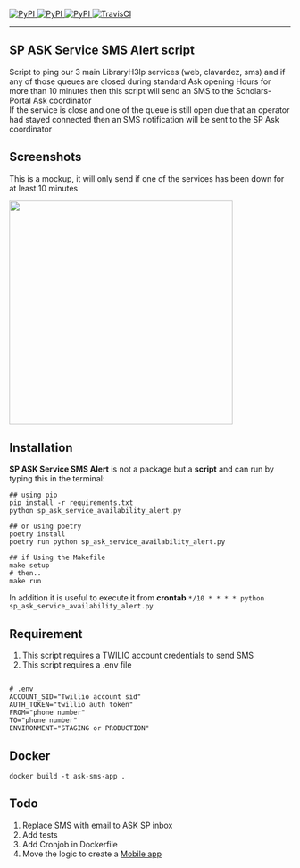[
![PyPI](https://img.shields.io/pypi/v/ask_schools.svg)
![PyPI](https://img.shields.io/pypi/pyversions/ask_schools.svg)
![PyPI](https://img.shields.io/github/license/guinslym/ask_schools.svg)
](https://pypi.org/project/ask_schools/)
[![TravisCI](https://travis-ci.org/guinslym/ask_schools.svg?branch=master)](https://travis-ci.org/guinslym/ask_schools)

<hr/>

## SP ASK Service SMS Alert script

<p>
Script to ping our 3  main LibraryH3lp services (web, clavardez, sms) and if any of those queues are closed during standard Ask opening Hours for more than 10 minutes then this script will send an SMS to the Scholars-Portal Ask coordinator
<br/>
If the service is close and one of the queue is still open due that an operator had stayed connected then an SMS notification will be sent to the SP Ask coordinator
</p>


## Screenshots
This is a mockup, it will only send if one of the services has been down for at least 10 minutes
<p float="left">
    <img src="screenshots/result_sms.png" width="400"/>
</p>

## Installation


**SP ASK Service SMS Alert** is not a package but a **script** and can run by typing this in the terminal:

```
## using pip 
pip install -r requirements.txt
python sp_ask_service_availability_alert.py

## or using poetry
poetry install 
poetry run python sp_ask_service_availability_alert.py

## if Using the Makefile
make setup 
# then.. 
make run
```
In addition it is useful to execute it from **crontab**
`*/10 * * * * python sp_ask_service_availability_alert.py`


## Requirement
1.  This script requires a TWILIO account credentials to send SMS 
2.  This script requires a .env file 

```text

# .env
ACCOUNT_SID="Twillio account sid"
AUTH_TOKEN="twillio auth token"
FROM="phone number"
TO="phone number"
ENVIRONMENT="STAGING or PRODUCTION"
```

## Docker

```text
docker build -t ask-sms-app .
```


## Todo

1.  Replace SMS with email to ASK SP inbox
2.  Add tests
3.  Add Cronjob in Dockerfile
4.  Move the logic to create a [Mobile app](https://github.com/guinslym/sp_ask_dashboard_mobile_app_layout)




